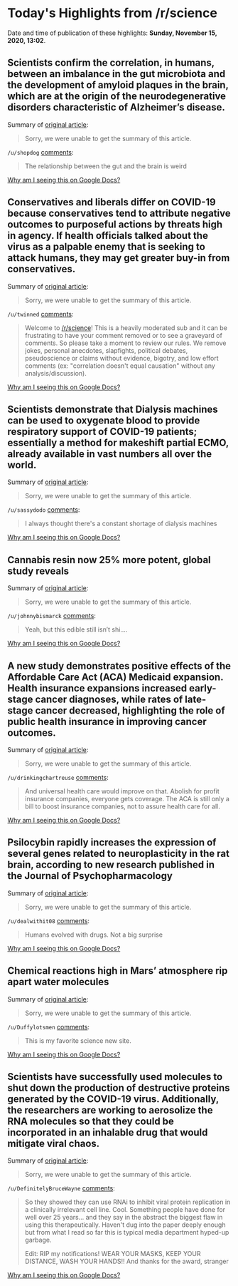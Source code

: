 # Today's Highlights from /r/science

Date and time of publication of these highlights: **Sunday, November 15, 2020, 13:02**.

## Scientists confirm the correlation, in humans, between an imbalance in the gut microbiota and the development of amyloid plaques in the brain, which are at the origin of the neurodegenerative disorders characteristic of Alzheimer’s disease.

Summary of [original article](https://www.eurekalert.org/pub_releases/2020-11/udg-lba111320.php):

> Sorry, we were unable to get the summary of this article.

`/u/shopdog` [comments](https://www.reddit.com/r/science/comments/jukkts/scientists_confirm_the_correlation_in_humans/):

> The relationship between the gut and the brain is weird

[Why am I seeing this on Google Docs?](https://docs.google.com/document/d/1Dc6We63vOXIZsc0op-Bt4abqkYjXzOigalQqFxmvvbM/edit?usp=sharing)

## Conservatives and liberals differ on COVID-19 because conservatives tend to attribute negative outcomes to purposeful actions by threats high in agency. If health officials talked about the virus as a palpable enemy that is seeking to attack humans, they may get greater buy-in from conservatives.

Summary of [original article](https://www.eurekalert.org/pub_releases/2020-11/lu-hwc111320.php):

> Sorry, we were unable to get the summary of this article.

`/u/twinned` [comments](https://www.reddit.com/r/science/comments/jud6z7/conservatives_and_liberals_differ_on_covid19/):

>  Welcome to [/r/science](https://www.reddit.com/r/science)! This is a heavily moderated sub and it can be frustrating to have your comment removed or to see a graveyard of comments. So please take a moment to review our rules. We remove jokes, personal anecdotes, slapfights, political debates, pseudoscience or claims without evidence, bigotry, and low effort comments (ex: "correlation doesn't equal causation" without any analysis/discussion).

[Why am I seeing this on Google Docs?](https://docs.google.com/document/d/1Dc6We63vOXIZsc0op-Bt4abqkYjXzOigalQqFxmvvbM/edit?usp=sharing)

## Scientists demonstrate that Dialysis machines can be used to oxygenate blood to provide respiratory support of COVID-19 patients; essentially a method for makeshift partial ECMO, already available in vast numbers all over the world.

Summary of [original article](https://www.hindawi.com/journals/jhe/2020/8862645/):

> Sorry, we were unable to get the summary of this article.

`/u/sassydodo` [comments](https://www.reddit.com/r/science/comments/jujj7j/scientists_demonstrate_that_dialysis_machines_can/):

> I always thought there's a constant shortage of dialysis machines

[Why am I seeing this on Google Docs?](https://docs.google.com/document/d/1Dc6We63vOXIZsc0op-Bt4abqkYjXzOigalQqFxmvvbM/edit?usp=sharing)

## Cannabis resin now 25% more potent, global study reveals

Summary of [original article](https://onlinelibrary.wiley.com/doi/full/10.1111/add.15253):

> Sorry, we were unable to get the summary of this article.

`/u/johnnybismarck` [comments](https://www.reddit.com/r/science/comments/juqur0/cannabis_resin_now_25_more_potent_global_study/):

> Yeah, but this edible still isn’t shi....

[Why am I seeing this on Google Docs?](https://docs.google.com/document/d/1Dc6We63vOXIZsc0op-Bt4abqkYjXzOigalQqFxmvvbM/edit?usp=sharing)

## A new study demonstrates positive effects of the Affordable Care Act (ACA) Medicaid expansion. Health insurance expansions increased early-stage cancer diagnoses, while rates of late-stage cancer decreased, highlighting the role of public health insurance in improving cancer outcomes.

Summary of [original article](https://www.upmc.com/media/news/111220-ajpm-aca):

> Sorry, we were unable to get the summary of this article.

`/u/drinkingchartreuse` [comments](https://www.reddit.com/r/science/comments/jukzbl/a_new_study_demonstrates_positive_effects_of_the/):

> And universal health care would improve on that. Abolish for profit insurance companies, everyone gets coverage. The ACA is still only a bill to boost insurance companies, not to assure health care for all.

[Why am I seeing this on Google Docs?](https://docs.google.com/document/d/1Dc6We63vOXIZsc0op-Bt4abqkYjXzOigalQqFxmvvbM/edit?usp=sharing)

## Psilocybin rapidly increases the expression of several genes related to neuroplasticity in the rat brain, according to new research published in the Journal of Psychopharmacology

Summary of [original article](https://www.psypost.org/2020/11/psilocybin-increase-the-expression-neuroplasticity-related-genes-in-rats-58536):

> Sorry, we were unable to get the summary of this article.

`/u/dealwithit08` [comments](https://www.reddit.com/r/science/comments/jur0i3/psilocybin_rapidly_increases_the_expression_of/):

> Humans evolved with drugs. Not a big surprise

[Why am I seeing this on Google Docs?](https://docs.google.com/document/d/1Dc6We63vOXIZsc0op-Bt4abqkYjXzOigalQqFxmvvbM/edit?usp=sharing)

## Chemical reactions high in Mars’ atmosphere rip apart water molecules

Summary of [original article](https://www.sciencenews.org/article/mars-water-molecules-upper-atmosphere-chemical-reactions):

> Sorry, we were unable to get the summary of this article.

`/u/Duffylotsmen` [comments](https://www.reddit.com/r/science/comments/juo7e2/chemical_reactions_high_in_mars_atmosphere_rip/):

> This is my favorite science new site.

[Why am I seeing this on Google Docs?](https://docs.google.com/document/d/1Dc6We63vOXIZsc0op-Bt4abqkYjXzOigalQqFxmvvbM/edit?usp=sharing)

## Scientists have successfully used molecules to shut down the production of destructive proteins generated by the COVID-19 virus. Additionally, the researchers are working to aerosolize the RNA molecules so that they could be incorporated in an inhalable drug that would mitigate viral chaos.

Summary of [original article](https://gumc.georgetown.edu/news-release/shutting-down-covid-19-viruss-destructive-proteins-with-aerosolized-molecules/):

> Sorry, we were unable to get the summary of this article.

`/u/DefinitelyBruceWayne` [comments](https://www.reddit.com/r/science/comments/ju0w2x/scientists_have_successfully_used_molecules_to/):

> So they showed they can use RNAi to inhibit viral protein replication in a clinically irrelevant cell line. Cool. Something people have done for well over 25 years... and they say in the abstract the biggest flaw in using this therapeutically. Haven't dug into the paper deeply enough but from what I read so far this is typical media department hyped-up garbage.
> 
> Edit: RIP my notifications! WEAR YOUR MASKS, KEEP YOUR DISTANCE, WASH YOUR HANDS!! And thanks for the award, stranger

[Why am I seeing this on Google Docs?](https://docs.google.com/document/d/1Dc6We63vOXIZsc0op-Bt4abqkYjXzOigalQqFxmvvbM/edit?usp=sharing)

